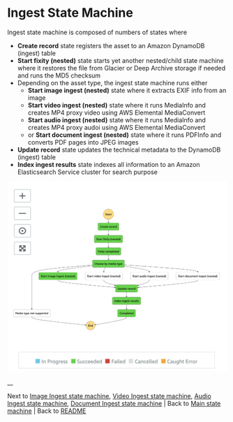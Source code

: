 # Ingest State Machine

Ingest state machine is composed of numbers of states where
* **Create record** state registers the asset to an Amazon DynamoDB (ingest) table
* **Start fixity (nested)** state starts yet another nested/child state machine where it restores the file from Glacier or Deep Archive storage if needed and runs the MD5 checksum
* Depending on the asset type, the ingest state machine runs either
  * **Start image ingest (nested)** state where it extracts EXIF info from an image
  * **Start video ingest (nested)** state where it runs MediaInfo and creates MP4 proxy video using AWS Elemental MediaConvert
  * **Start audio ingest (nested)** state where it runs MediaInfo and creates MP4 proxy audoi using AWS Elemental MediaConvert
  * or **Start document ingest (nested)** state where it runs PDFInfo and converts PDF pages into JPEG images
* **Update record** state updates the technical metadata to the DynamoDB (ingest) table
* **Index ingest results** state indexes all information to an Amazon Elasticsearch Service cluster for search purpose


![Ingest state machine](../../../../deployment/tutorials/images/state-machine-ingest-main.png)

__

Next to [Image Ingest state machine](../image/README.md), [Video Ingest state machine](../video/README.md), [Audio Ingest state machine](../audio/README.md), [Document Ingest state machine](../document/README.md) |
Back to [Main state machine](../../README.md) | Back to [README](../../../../README.md)
